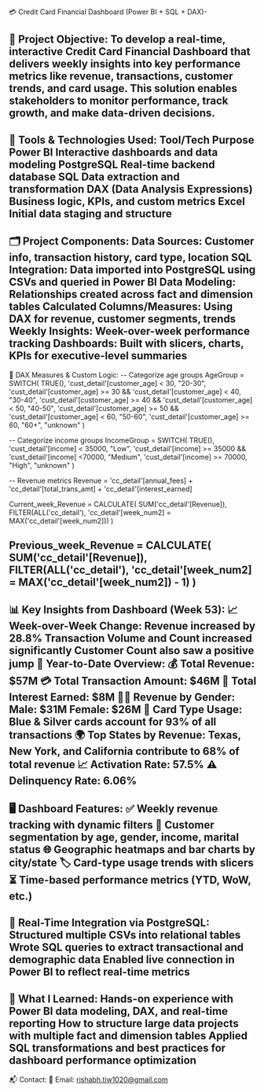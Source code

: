 💳 Credit Card Financial Dashboard (Power BI + SQL + DAX)-

📌 Project Objective:
To develop a real-time, interactive Credit Card Financial Dashboard that delivers weekly insights into key performance metrics like revenue, transactions, customer trends, and card usage. This solution enables stakeholders to monitor performance, track growth, and make data-driven decisions.
----------------------------------------------------------------------------------------------------------------------------------

🧰 Tools & Technologies Used:
Tool/Tech	                        Purpose
Power BI	                        Interactive dashboards and data modeling
PostgreSQL	                      Real-time backend database
SQL	                              Data extraction and transformation
DAX (Data Analysis Expressions)	  Business logic, KPIs, and custom metrics
Excel	                            Initial data staging and structure
----------------------------------------------------------------------------------------------------------------------------------

🗂️ Project Components:
Data Sources: Customer info, transaction history, card type, location
SQL Integration: Data imported into PostgreSQL using CSVs and queried in Power BI
Data Modeling: Relationships created across fact and dimension tables
Calculated Columns/Measures: Using DAX for revenue, customer segments, trends
Weekly Insights: Week-over-week performance tracking
Dashboards: Built with slicers, charts, KPIs for executive-level summaries
----------------------------------------------------------------------------------------------------------------------------------

🔢 DAX Measures & Custom Logic:
-- Categorize age groups
AgeGroup = SWITCH(
    TRUE(),
    'cust_detail'[customer_age] < 30, "20-30",
    'cust_detail'[customer_age] >= 30 && 'cust_detail'[customer_age] < 40, "30-40",
    'cust_detail'[customer_age] >= 40 && 'cust_detail'[customer_age] < 50, "40-50",
    'cust_detail'[customer_age] >= 50 && 'cust_detail'[customer_age] < 60, "50-60",
    'cust_detail'[customer_age] >= 60, "60+",
    "unknown"
)

-- Categorize income groups
IncomeGroup = SWITCH(
    TRUE(),
    'cust_detail'[income] < 35000, "Low",
    'cust_detail'[income] >= 35000 && 'cust_detail'[income] <70000, "Medium",
    'cust_detail'[income] >= 70000, "High",
    "unknown"
)

-- Revenue metrics
Revenue = 'cc_detail'[annual_fees] + 'cc_detail'[total_trans_amt] + 'cc_detail'[interest_earned]

Current_week_Revenue = CALCULATE(
    SUM('cc_detail'[Revenue]),
    FILTER(ALL('cc_detail'), 'cc_detail'[week_num2] = MAX('cc_detail'[week_num2]))
)

Previous_week_Revenue = CALCULATE(
    SUM('cc_detail'[Revenue]),
    FILTER(ALL('cc_detail'), 'cc_detail'[week_num2] = MAX('cc_detail'[week_num2]) - 1)
)
----------------------------------------------------------------------------------------------------------------------------------

📊 Key Insights from Dashboard (Week 53):
📈 Week-over-Week Change:
    Revenue increased by 28.8%
    Transaction Volume and Count increased significantly
    Customer Count also saw a positive jump
📅 Year-to-Date Overview:
    💰 Total Revenue: $57M
    💳 Total Transaction Amount: $46M
    💼 Total Interest Earned: $8M
👨‍💼 Revenue by Gender:
    Male: $31M
    Female: $26M
🏦 Card Type Usage:
    Blue & Silver cards account for 93% of all transactions
🌍 Top States by Revenue:
    Texas, New York, and California contribute to 68% of total revenue
📈 Activation Rate: 57.5%
⚠️ Delinquency Rate: 6.06%
----------------------------------------------------------------------------------------------------------------------------------

🖥️ Dashboard Features:
    ✅ Weekly revenue tracking with dynamic filters
    🧠 Customer segmentation by age, gender, income, marital status
    🌐 Geographic heatmaps and bar charts by city/state
    🏷️ Card-type usage trends with slicers
    ⏳ Time-based performance metrics (YTD, WoW, etc.)
----------------------------------------------------------------------------------------------------------------------------------

🔌 Real-Time Integration via PostgreSQL:
    Structured multiple CSVs into relational tables
    Wrote SQL queries to extract transactional and demographic data
    Enabled live connection in Power BI to reflect real-time metrics
----------------------------------------------------------------------------------------------------------------------------------

🧠 What I Learned:
    Hands-on experience with Power BI data modeling, DAX, and real-time reporting
    How to structure large data projects with multiple fact and dimension tables
    Applied SQL transformations and best practices for dashboard performance optimization
----------------------------------------------------------------------------------------------------------------------------------

📬 Contact:
📧 Email: rishabh.tiw1020@gmail.com


